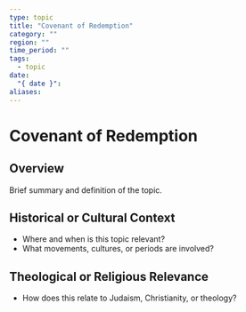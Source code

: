 ```yaml
---
type: topic
title: "Covenant of Redemption"
category: ""
region: ""
time_period: ""
tags:
  - topic
date:
  "{ date }": 
aliases:
---
```


# Covenant of Redemption

## Overview

Brief summary and definition of the topic.

## Historical or Cultural Context

- Where and when is this topic relevant?
- What movements, cultures, or periods are involved?

## Theological or Religious Relevance

- How does this relate to Judaism, Christianity, or theology?